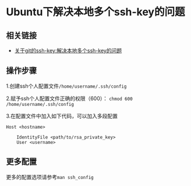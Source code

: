 Ubuntu下解决本地多个ssh-key的问题
=====

相关链接
------

* [关于git的ssh-key:解决本地多个ssh-key的问题](http://blog.csdn.net/chaihuasong/article/details/37886139)

操作步骤
----
1.创建ssh个人配置文件`/home/username/.ssh/config`

2.赋予ssh个人配置文件正确的权限（600）：
`chmod 600 /home/username/.ssh/config`

3.在配置文件中加入如下代码，可以加入多段配置

```
Host <hostname>

    IdentityFile <path/to/rsa_private_key>
    User <username>
```

更多配置
----

更多的配置选项请参考`man ssh_config`